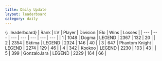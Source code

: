 ```yaml
---
title: Daily Update
layout: leaderboard
category: daily
---
```


{: .leaderboard}
| Rank | LV | Player | Division | Elo | Wins | Losses |
| --- | --- | --- | --- | --- | --- | --- |
| <span data-change="1">1</span> | 1048 | <span title="ID: 402846">Dogma</span> | LEGEND | <span data-change="62">2367</span> | <span data-change="46">132</span> | <span data-change="8">20</span> |
| <span data-change="-1">2</span> | 2354 | <span title="ID: 353063">Sktima</span> | LEGEND | <span data-change="0">2324</span> | <span data-change="0">146</span> | <span data-change="0">40</span> |
| <span data-change="17">3</span> | 647 | <span title="ID: 742939">Phantom Knight</span> | LEGEND | <span data-change="129">2274</span> | <span data-change="22">129</span> | <span data-change="5">46</span> |
| <span data-change="1">4</span> | 342 | <span title="ID: 598288">Kookoo</span> | LEGEND | <span data-change="-8">2230</span> | <span data-change="1">103</span> | <span data-change="1">43</span> |
| <span data-change="-2">5</span> | 399 | <span title="ID: 650626">GonzaloJara</span> | LEGEND | <span data-change="-41">2229</span> | <span data-change="5">164</span> | <span data-change="6">66</span> |